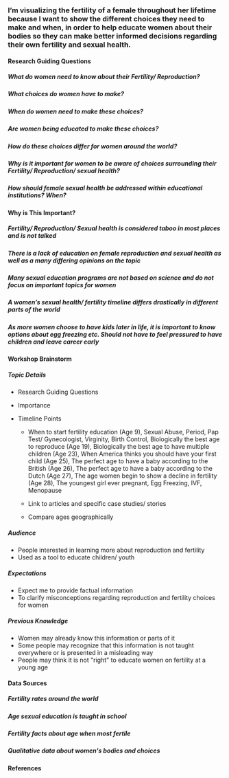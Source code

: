 ### I’m visualizing the fertility of a female throughout her lifetime because I want to show the different choices they need to make and when, in order to help educate women about their bodies so they can make better informed decisions regarding their own fertility and sexual health. 

#### Research Guiding Questions

##### What do women need to know about their Fertility/ Reproduction?

##### What choices do women have to make?

##### When do women need to make these choices?

##### Are women being educated to make these choices?

##### How do these choices differ for women around the world?

##### Why is it important for women to be aware of choices surrounding their Fertility/ Reproduction/ sexual health?

##### How should female sexual health be addressed within educational institutions? When?

#### Why is This Important?

##### Fertility/ Reproduction/ Sexual health is considered taboo in most places and is not talked 

##### There is a lack of education on female reproduction and sexual health as well as a many differing opinions on the topic

##### Many sexual education programs are not based on science and do not focus on important topics for women 

##### A women’s sexual health/ fertility timeline differs drastically in different parts of the world 

##### As more women choose to have kids later in life, it is important to know options about egg freezing etc.  Should not have to feel pressured to have children and leave career early

#### Workshop Brainstorm 

##### Topic Details 

- Research Guiding Questions 
- Importance 
- Timeline Points 

	- When to start fertility education (Age 9), Sexual Abuse, Period, Pap Test/ Gynecologist, Virginity, Birth Control, Biologically the best age to reproduce (Age 19), Biologically the best age to have multiple children (Age 23), When America thinks you should have your first child (Age 25), The perfect age to have a baby according to the British (Age 26), The perfect age to have a baby according to the Dutch (Age 27), The age women begin to show a decline in fertility (Age 28), The youngest girl ever pregnant, Egg Freezing, IVF, Menopause 

	- Link to articles and specific case studies/ stories 
	- Compare ages geographically 

##### Audience 

- People interested in learning more about reproduction and fertility 
- Used as a tool to educate children/ youth 

##### Expectations 

- Expect me to provide factual information 
- To clarify misconceptions regarding reproduction and fertility choices for women 

##### Previous Knowledge 

- Women may already know this information or parts of it
- Some people may recognize that this information is not taught everywhere or is presented in a misleading way 
- People may think it is not "right" to educate women on fertility at a young age 

#### Data Sources 

##### Fertility rates around the world 

##### Age sexual education is taught in school 

##### Fertility facts about age when most fertile 

##### Qualitative data about women's bodies and choices 

#### References

